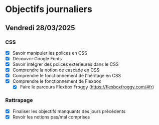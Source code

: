 # Objectifs journaliers

## Vendredi 28/03/2025

### CSS

- [x] Savoir manipuler les polices en CSS
- [x] Découvrir Google Fonts
- [x] Savoir intégrer des polices extérieures dans le CSS
- [x] Comprendre la notion de cascade en CSS
- [x] Comprendre le fonctionnement de l'héritage en CSS
- [x] Comprendre le fonctionnement de Flexbox
  - [x] Faire le parcours Flexbox Froggy (https://flexboxfroggy.com/#fr)

### Rattrapage

- [x] Finaliser les objectifs manquants des jours précédents
- [x] Revoir les notions pas/mal comprises
